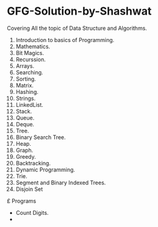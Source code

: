 # GFG-Solution-by-Shashwat


Covering All the topic of Data Structure and Algorithms.

1. Introduction to basics of Programming.
2. Mathematics.
3. Bit Magics.
4. Recurssion.
5. Arrays.
6. Searching.
7. Sorting.
8. Matrix.
9. Hashing.
10. Strings.
11. LinkedList.
12. Stack.
13. Queue.
14. Deque.
15. Tree.
16. Binary Search Tree.
17. Heap.
18. Graph.
19. Greedy.
20. Backtracking.
21. Dynamic Programming.
22. Trie.
23. Segment and Binary Indexed Trees.
24. Disjoin Set



£ Programs
 - Count Digits.
 - 


